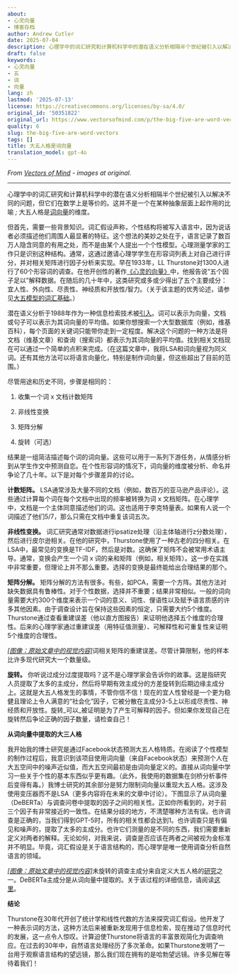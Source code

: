 ```yaml
---
about:
- 心灵向量
- 博客存档
author: Andrew Cutler
date: 2025-07-04
description: 心理学中的词汇研究和计算机科学中的潜在语义分析相隔半个世纪被引入以解决不同的问题，但它们在数学上是等价的。这不是一个元...
draft: false
keywords:
- 心灵向量
- 五
- 词
- 向量
lang: zh
lastmod: '2025-07-13'
license: https://creativecommons.org/licenses/by-sa/4.0/
original_id: '50351822'
original_url: https://www.vectorsofmind.com/p/the-big-five-are-word-vectors
quality: 6
slug: the-big-five-are-word-vectors
tags: []
title: 大五人格是词向量
translation_model: gpt-4o
---
```


*From [Vectors of Mind](https://www.vectorsofmind.com/p/the-big-five-are-word-vectors) - images at original.*

---

心理学中的词汇研究和计算机科学中的潜在语义分析相隔半个世纪被引入以解决不同的问题，但它们在数学上是等价的。这并不是一个在某种抽象层面上起作用的比喻 _;_ 大五人格是[词向量](https://dzone.com/articles/introduction-to-word-vectors)的维度。

但首先，需要一些背景知识。词汇假设声称，个性结构将被写入语言中，因为说话者必须描述他们周围人最显著的特征。这个想法的美妙之处在于，语言记录了数百万人隐含同意的有用之处，而不是由某个人提出一个个性模型。心理测量学家的工作只是识别这种结构。通常，这通过邀请心理学学生在形容词列表上对自己进行评分，并对相关矩阵进行因子分析来实现。早在1933年，LL Thurstone对1300人进行了60个形容词的调查。在他开创性的著作[《心灵的向量》](http://psych.colorado.edu/~carey/Courses/PSYC5112/Readings/VectorsOfMind_Thurstone.pdf)中，他报告说“五个因子足以”解释数据。在随后的几十年中，这类研究或多或少得出了五个主要成分：宜人性、外向性、尽责性、神经质和开放性/智力。（关于该主题的优秀论述，请参见[大五模型的词汇基础](https://www.researchgate.net/profile/Boele-Raad-2/publication/282980275_The_Lexical_Foundation_of_the_Big_Five-Factor_Model/links/5626198508aed3d3f137e522/The-Lexical-Foundation-of-the-Big-Five-Factor-Model.pdf)。）

潜在语义分析于1988年作为一种信息检索技术被[引入](https://dl.acm.org/doi/abs/10.1145/57167.57214?casa_token=ogUyQ6VJeZgAAAAA:ksULYwu-Km_5Ap0wA2ho3tbwzTjsB0tHONfEEMIldNB6PJgkRyM7eFaa7uZ-XZJ3nYo0MbYFeJsBng)。词可以表示为向量，文档或句子可以表示为其词向量的平均值。如果你想搜索一个大型数据库（例如，维基百科），每个页面的关键词只能带你走到一定程度。解决这个问题的一种方法是将文档（维基文章）和查询（搜索词）都表示为其词向量的平均值。找到相关文档现在可以通过一个简单的点积来完成。（在这篇文章中，我将LSA和词向量视为同义词。还有其他方法可以将语言向量化，特别是制作词向量，但这些超出了目前的范围。）

尽管用途和历史不同，步骤是相同的：

1. 收集一个词 x 文档计数矩阵

2. 非线性变换

3. 矩阵分解

4. 旋转（可选）

结果是一组简洁描述每个词的词向量。这些可以用于一系列下游任务，从情感分析到从学生作文中预测自恋。在个性形容词的情况下，词向量的维度被分析、命名并争论了几十年。以下是对每个步骤差异的讨论。

**计数矩阵。** LSA通常涉及大量不同的文档（例如，数百万的亚马逊产品评论）。这些通过计算每个词在每个文档中出现的频率被转换为词 x 文档矩阵。在心理学中，文档是一个主体同意描述他们的词。这也适用于李克特量表。如果有人说一个词描述了他们5/7，那么只需在文档中重复该词五次。

**非线性变换。** 词汇研究通常对数据进行ipsatize处理（沿主体轴进行z分数处理），然后进行皮尔逊相关。在他的研究中，Thurstone使用了一种古老的四分相关。在LSA中，最常见的变换是TF-IDF，然后是对数。这确保了矩阵不会被常用术语主导。通常，变换会产生一个词 x 词的亲和矩阵（例如，相关矩阵）。这一步在实践中非常重要，但理论上并不那么重要。选择的变换是最终能给出合理结果的那个。

**矩阵分解。** 矩阵分解的方法有很多。有些，如PCA，需要一个方阵。其他方法对缺失数据具有鲁棒性。对于个性数据，选择并不重要；结果非常相似。一般的词向量需要大约300个维度来表示一个词的意义、词性、俚语性以及赋予语言质感的许多其他因素。由于调查设计旨在保持这些因素的恒定，只需要大约5个维度。Thurstone通过查看重建误差（他以直方图报告）来证明他选择五个维度的合理性。后来的心理学家通过重建误差（用特征值测量）、可解释性和可重复性来证明5个维度的合理性。

[*[图像：原始文章中的视觉内容]*](https://substackcdn.com/image/fetch/$s_!Zw-J!,f_auto,q_auto:good,fl_progressive:steep/https%3A%2F%2Fbucketeer-e05bbc84-baa3-437e-9518-adb32be77984.s3.amazonaws.com%2Fpublic%2Fimages%2Fd562c1c2-1576-4fad-896c-52e799d4598b_1600x1066.png)词相关矩阵的重建误差。尽管计算限制，他的样本比许多现代研究大一个数量级。

**旋转。** 你听说过成分过度提取吗？这不是心理学家会告诉你的故事。这是指研究人员提取了太多的主成分，然后将早期有效主成分的方差旋转到后期边缘主成分上。这就是大五人格发生的事情，不管你信不信！现在的宜人性曾经是一个更为稳健且理论上令人满意的“社会化”因子，它被分散在主成分3-5上以形成尽责性、神经质和开放性。旋转_可以_被证明是为了产生可解释的因子。但如果你发现自己在旋转然后争论正确的因子数量，请检查自己！

**从词向量中提取的大三人格**

我开始我的博士研究是通过Facebook状态预测大五人格特质。在阅读了个性模型的制作过程后，我意识到该项目使用词向量（来自Facebook状态）来预测个人在大五空间中的噪声近似值，而大五空间最初是由词向量定义的。直接从词向量中学习一些关于个性的基本东西似乎更有趣。（此外，我使用的数据集在剑桥分析事件后变得有毒。）我博士研究的其余部分是努力限制词向量以重现大五人格。这涉及使用变压器而不是LSA（更多内容将在未来的文章中讨论）。下图显示了从词向量（DeBERTa）与调查问卷中提取的因子之间的相关性。正如你所看到的，对于前三个因子有非常接近的一致性。在结果分歧的地方，不清楚哪种方法有误。也许调查是正确的，当我们得到GPT-5时，所有的相关性都会达到1。也许调查只是有偏见和噪声的，提取了太多的主成分。也许它们测量的是不同的东西，我们需要重新定义对两者的解释。无论如何，对我来说，调查是否应该在两者之间被视为金标准并不明显。毕竟，词汇假设是关于语言结构的，而心理学是唯一使用调查分析自然语言的领域。

[*[图像：原始文章中的视觉内容]*](https://substackcdn.com/image/fetch/$s_!lY1-!,f_auto,q_auto:good,fl_progressive:steep/https%3A%2F%2Fbucketeer-e05bbc84-baa3-437e-9518-adb32be77984.s3.amazonaws.com%2Fpublic%2Fimages%2F6bf087b4-76cc-4272-a2f7-037d606ed2ba_726x682.png)未旋转的调查主成分来自定义大五人格的[研究](https://onlinelibrary.wiley.com/doi/10.1002/\(SICI\)1099-0984\(199603\)10:1%3C61::AID-PER246%3E3.0.CO;2-D)之一。DeBERTa主成分是从词向量中提取的。关于该过程的详细信息，请阅读[这里](https://psyarxiv.com/gdm5v/)。

**结论**

Thurstone在30年代开创了统计学和线性代数的方法来探究词汇假设。他开发了一种表示词的方法，这种方法后来被重新发现用于信息检索，现在推动了信息时代的发展，这一点令人惊叹。计算迫使Thurstone将语言的丰富景观简化为调查响应。在过去的30年中，自然语言处理经历了多次革命。如果Thurstone发明了一台用于观察语言结构的望远镜，那么我们现在拥有的是哈勃望远镜。许多见解在等待着我们！